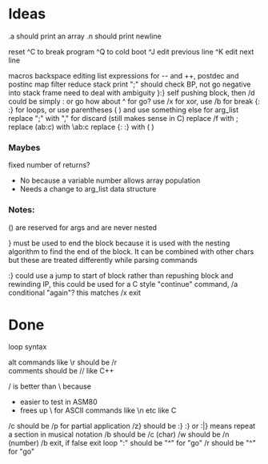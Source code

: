 # Ideas


.a should print an array
.n should print newline

reset
^C to break program
^Q to cold boot
^J edit previous line
^K edit next line

macros
backspace
editing
list
expressions for -- and ++, postdec and postinc
map filter reduce
stack print
";" should check BP, not go negative into stack frame
need to deal with ambiguity }:} 
self pushing block, then /d could be simply : or go
how about ^ for go? use /x for xor, use /b for break
{: :} for loops, or use parentheses ( ) and use something else for arg_list
replace ";" with "," for discard (still makes sense in C)
replace /f with ;
replace (ab:c) with \ab:c
replace {: :} with ( )

### Maybes

fixed number of returns? 
- No because a variable number allows array population
- Needs a change to arg_list data structure

### Notes:

() are reserved for args and are never nested

} must be used to end the block because it is used with the nesting algorithm to
find the end of the block. It can be combined with other chars but these are treated
differently while parsing commands

:} could use a jump to start of block rather than repushing block and rewinding IP, 
this could be used for a C style "continue" command, /a conditional "again"?
this matches /x exit

# Done

loop syntax

alt commands like \r should be /r  
comments should be // like C++

/ is better than \ because
- easier to test in ASM80
- frees up \ for ASCII commands like \n etc like C

/c should be /p for partial application
/z} should be :}
:} or :|} means repeat a section in musical notation
/b should be /c (char)
/w should be /n (number)
/b exit, if false exit loop 
":" should be "^" for "go"
/r should be "^" for "go"

